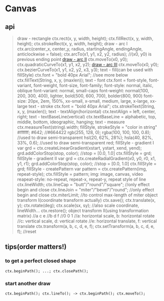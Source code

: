 # Canvas
## api
> draw - rectangle
	ctx.rect(x, y, width, height);
	ctx.fillRect(x, y, width, height);
	ctx.strokeRect(x, y, width, height);
> draw - arc I
	ctx.arc(center_x, center_y, radius, startingAngle, endingAngle, anticlockwise = false);
	ctx.arcTo(x1, y1, x2, y2, radius); //(x0, y0) is previous ending point
> [draw - arc II](tinyurl.com/html5quadratic)
	ctx.moveTo(x0, y0);
	ctx.quadraticCurveTo(x1, y1, x2, y2);
> [draw - arc III](tinyurl.com/html5quadratic)
	ctx.moveTo(x0, y0);
	ctx.bezierCurveTo(x1, y1, x2, y2, x3, y3);
> text - fill(can be used with fillStyle)
	ctx.font = "bold 40px Arial"; //see more below
	ctx.fillText(String, x, y, (maxlen));
> text - font
	ctx.font = font-style, font-variant, font-weight, font-size, font-family;
	font-style: normal, italic, oblique
	font-variant: normal, small-caps
	font-weight: normal(100, 200, 300, 400), lighter, bold(500, 600, 700), bolder(800, 900)
	font-size: 20px, 2em, 150%, xx-small, x-small, medium, large, x-large, xx-large
> text - stroke
	ctx.font = "bold 40px Arial";
	ctx.strokeText(String, x, y, (maxlen));
> text - textAlign(horizontal)
	ctx.textAlign = left, center, right;
> text - textBaseLine(vertical)
	ctx.textBaseLine = alphabetic, top, middle, bottom, ideographic, hanging;
> text - measure
	ctx.measureText(string).width;
> fillStyle, strokeStyle = "color in string"
	#ffffff;
	#642; //#664422
	rgb(255, 128, 0);
	rgba(100, 100, 100, 0.8); //used to draw semi-transparent
	hsl(20, 62%, 28%);
	hsla(40, 82%, 33%, 0.6); //used to draw semi-transparent
	red;
> fillStyle - gradient I
	var grd = ctx.createLinearGradient(xstart, ystart, xend, yend);
	grd.addColorStop(stop, color); //stop = [0.0, 1.0]
	ctx.fillStyle = grd;
> fillStyle - gradient II
	var grd = ctx.createRadialGradient(x0, y0, r0, x1, y1, r1);
	grd.addColorStop(stop, color); //stop = [0.0, 1.0]
	ctx.fillStyle = grd;
> fillStyle - createPattern
	var pattern = ctx.createPattern(img, repeat-style);
	ctx.fillStyle = pattern;
	img: image, canvas, video
	reapeat-style: no-repeat, repeat-x, repeat-y, repeat
> style of line
	ctx.lineWidth;
	ctx.lineCap = "butt"/"round"/"square"; //only effect begin and close
	ctx.lineJoin = "miter"/"bevel"/"round"; //only effect begin and close
	ctx.miterLimit; //to control max-length of miter
> object transform I(coordinate transform actually)
	ctx.save();
	ctx.translate(x, y);
	ctx.rotate(deg);
	ctx.scale(sx, sy); //also scale coordinate, lineWidth...
	ctx.restore();
> object transform II(using transformation matrix)
	//a  c  e
	//b  d  f
	//0  0  1
	//a: horizontal scale, b: horizontal rotate
	//c: vertical scale, d: vertical rotate
	//e: horizontal translate, f: vertical translate
	ctx.transform(a, b, c, d, e, f);
	ctx.setTransform(a, b, c, d, e, f); //reset
## tips(__order matters!__)
### to get a perfect closed shape
	ctx.beginPath(); ...; ctx.closePath();
### start another draw
	ctx.beginPath(); ctx.lineTo(); -> ctx.beginPath(); ctx.moveTo();
